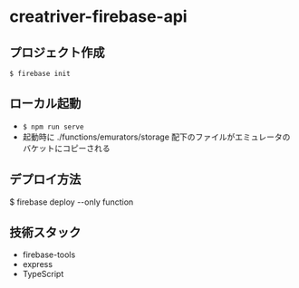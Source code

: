 # creatriver-firebase-api

## プロジェクト作成

`$ firebase init`

## ローカル起動

- `$ npm run serve`
- 起動時に ./functions/emurators/storage 配下のファイルがエミュレータのバケットにコピーされる


## デプロイ方法

$ firebase deploy --only function

## 技術スタック

- firebase-tools
- express
- TypeScript
